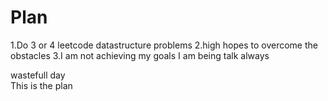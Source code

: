 ﻿# Plan
 1.Do 3 or 4 leetcode datastructure problems 
 2.high hopes to overcome the obstacles
 3.I am not achieving my goals 
 I am being talk always
 
wastefull day  
This is the plan 





